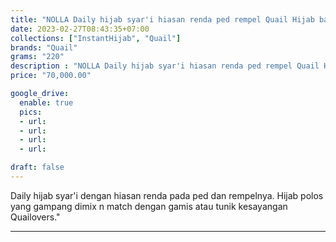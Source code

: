 ```yaml
---
title: "NOLLA Daily hijab syar'i hiasan renda ped rempel Quail Hijab bahan jersey Ori Mura"
date: 2023-02-27T08:43:35+07:00
collections: ["InstantHijab", "Quail"]
brands: "Quail"
grams: "220"
description : "NOLLA Daily hijab syar'i hiasan renda ped rempel Quail Hijab bahan jersey Ori Mura"
price: "70,000.00"

google_drive:
  enable: true
  pics:
  - url: 
  - url: 
  - url: 
  - url: 

draft: false
---
```


Daily hijab syar'i dengan hiasan renda pada ped dan rempelnya. Hijab polos yang gampang dimix n match dengan gamis atau tunik kesayangan Quailovers."

--------    
 
